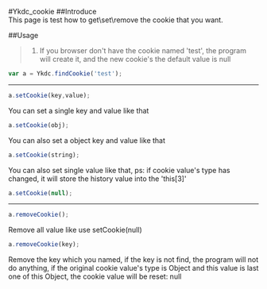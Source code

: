 #Ykdc_cookie 
##Introduce		
This page is test how to get\set\remove the cookie that you want.

##Usage
>1. If you browser don't have the cookie named 'test', the program will create it, and the new cookie's the default value is null
```javascript
var a = Ykdc.findCookie('test');
```
-------  
```javascript
a.setCookie(key,value);
```
You can set a single key and value like that

```javascript
a.setCookie(obj);
```
You can also set a object key and value like that

```javascript
a.setCookie(string);
```
You can also set single value like that, ps: if cookie value's type has changed, it will store the history value into the 'this[3]'

```javascript
a.setCookie(null);
```
------- 

```javascript
a.removeCookie();
```
Remove all value like use setCookie(null)

```javascript
a.removeCookie(key);
```
Remove the key which you named, if the key is not find, the program will not do anything, if the original cookie value's type is Object and this value is last one of this Object, the cookie value will be reset: null



